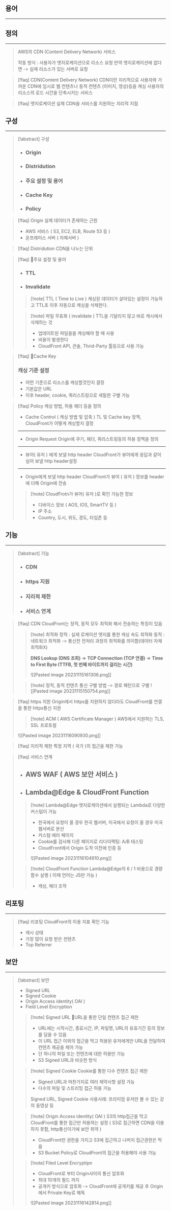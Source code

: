 
## 용어
---



## 정의
---
> AWS의 CDN (Content Delivery Network) 서비스
> 
> 작동 방식 : 
> 사용자가 엣지로케이션으로 리소스 요청 만약 엣지로케이션에 없다면 -> 실제 리소스가 있는 서버로 요청



> [!faq] CDN(Content Delivery Network)
> CDN이란 지리적으로 사용자와 가까운 CDN에 임시로 웹 컨텐츠나 동적 컨텐츠 (이미지, 영상)등을 캐싱
>사용자의  리소스의 로드 시간을 단축시키는 서비스 

> [!faq] 엣지로케이션
> 실제 CDN을 서비스를 지원하는 지리적 지점

## 구성
---

> [!abstract] 구성
>- ### Origin
>- ### Distridution
>- ### 주요 설정 및 용어
>- ### Cache Key
>- ### Policy

>[!faq] Origin
>실제 데이터가 존재하는 근원
>- AWS 서비스 ( S3, EC2, ELB, Route 53 등 )
>- 온프레미스 서버 ( 자체서버 )

>[!faq] Distridution
>CDN을 나누는 단위

>[!faq] 주요 설정 및 용어
>- ### TTL
>- ### Invalidate
>
>>[!note]  TTL ( Time to Live )
>>캐싱된 데이터가 살아있는 설정이 가능하고 TTL초 이후 자동으로 캐싱을 삭제한다.
>
>>[!note] 파일 무효화 ( invalidate ) 
>>TTL을 기달리지 않고 바로 캐시에서 삭제하는 것
>>- 업데이트된 파일을을 캐싱해야 할 때 사용
>>- 비용이 발생한다
>>- CloudFront API, 콘솔, Thrid-Party 툴등으로 사용 가능

>[!faq] Cache Key
>### 캐싱 기준 설정
> - 어떤 기준으로 리소스를 캐싱할것인지 결정
> - 기본값은 URL
> - 이후 header, cookie, 쿼리스트링으로 세밀한 구별 가능

>[!faq]  Policy
>캐싱 방법, 허용 헤더 등을 정의
>- Cache Control ( 캐싱 방법 및 압축 )
>TL 및 Cache key 정책, CloudFront가 어떻게 캐싱할지 결정
>---
>- Origin Request
>Origin에 쿠기, 헤더, 쿼리스트링등의 허용 정책을 정의
>---
>- 뷰어( 유저 ) 에게 보낼 http header
>CloudFront가 뷰어에게 응답과 같이 실어 보낼 http header설정 
>---
>- Origin에게 보낼 http header
>CloudFront가 뷰어 ( 유저 ) 정보를 header에 더해 Origin에 전송
>>[!note] CloudFrotn가 뷰어( 유저 )로 확인 가능한 정보
>>- 디바이스 정보 ( AOS, IOS, SmartTV 등 )
>>- IP 주소
>>- Country, 도시, 위도, 경도, 타임존 등





## 기능
---

> [!abstract] 기능
>- ### CDN
>- ### https 지원
>- ### 지리적 제한
>- ### 서비스 연계

>[!faq] CDN
>CloudFront는 정적, 동적 모두 최적화 해서 전송하는 특징이 있음
>
>> [!note] 최적화
>>정적 : 실제 로케이션 엣지를 통한 캐싱 속도 최적화
>>동적 : 네트워크 최적화 -> 통신전 전처리 과정의 최적화를 의미함(데이터 자체 최적화X)
>>
>>**DNS Lookup (DNS 조회)** => **TCP Connection (TCP 연결)** 
>>=> **Time to First Byte (TTFB, 첫 번째 바이트까지 걸리는 시간)**
>>
>>![[Pasted image 20231115161306.png]]
>
>> [!note] 정적, 동적 컨텐츠 통신 구별 방법 -> 경로 패턴으로 구별
>> ![[Pasted image 20231115150754.png]]
>

>[!faq] https 지원
>Origin에서 https를 지원하지 않더라도 CloudFront를 연결을 통한 https통신 지원
>
>>[!note] ACM ( AWS Certificate Manager )
>>AWS에서 지원하는  TLS, SSL 프로토컬
>
>![[Pasted image 20231116090930.png]]

>[!faq] 지리적 제한
>특정 지역 ( 국가 )의 접근을 제한 가능 

>[!faq] 서비스 연계
>- ## AWS WAF ( AWS 보안 서비스 )
>- ## Lambda@Edge & CloudFront Function
>
>>[!note] Lambda@Edge
>>엣지로케이션에서 실행되는 Lambda로 다양한 커스텀이 가능
>>- 한국에서 요청이 올 경우 한국 웹서버, 미국에서 요청이 올 경우 미국 웹서버로 분산  
>>- 커스텀 에러 페이지  
>>- Cookie를 검사해 다른 페이지로 리다이렉팅: A/B 테스팅 
>>- CloudFront에서 Origin 도착 이전에 인증 등
>>
>>![[Pasted image 20231116104910.png]]
>
>> [!note] CloudFront Function
>>Lambda@Edge의 6 / 1 비용으로 경량 함수 실행 ( 이때 언어는 JS만 가능 )
>>- 캐싱, 헤더 조작

## 리포팅
---

> [!faq] 리포팅
>CloudFront의 이용 지표 확인 기능
>- 캐시 상태
>- 가장 많이 요청 받은 컨텐츠
>- Top Referrer

## 보안
---

>[!abstract] 보안
>- Signed URL
>- Signed Cookie
>- Origin Access identity( OAI )
>- Field Level Encryption
> 
>>[!note] Signed URL
>>URL을 통한 단일 컨텐츠 접근 제한
>>- URL에는 시작시간, 종료시간, IP, 파일명, URL의 유효기간 등의 정보를 담을 수 있음
>>- 이 URL 접근 이외의 접근을 막고 허용된 유저에게만 URL을 전달하여 컨텐츠 제공을 제어 가능
>>- 단 하나의 파일 또는 컨텐츠에 대한 허용만 가능
>>- S3 Signed URL과 비슷한 방식
>
>>[!note] Signed Cookie
>>Cookie를 통한 다수 컨텐츠 접근 제한
>>- Signed URL과 마찬가지로 여러 제약사항 설정 가능
>>- 다수의 파일 및 스트리밍 접근 허용 가능
>>
>>Signed URL, Signed Cookie 사용사례: 프리미엄 유저만 볼 수 있는 강의 동영상 등
>
>>[!note] Origin Access identity( OAI )
>>S3의 http접근을 막고 CloudFront를 통한 접근만 허용하는 설정
>>( S3로 접근하면 CDN을 이용하지 못함, http통신이기에 보안 취약 )
>>- CloudFront만 권한을 가지고 S3에 접근하고 나머지 접근권한은 막음
>>- S3 Bucket Policy로 CloudFront의 접근을 허용해야 사용 가능
>
>>[!note] Filed Level Encryptipn
>>- CloudFront로 부터 Origin사이의 통신 암호화
>>- 최대 10개의 필드 까지
>>- 공개키 방식으로 암호화  -> CloudFront에 공개키를 제공 후 Origin에서 Private Key로 해독
>>
>>![[Pasted image 20231116142814.png]]




